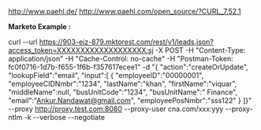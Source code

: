 http://www.paehl.de/
http://www.paehl.com/open_source/?CURL_7.52.1


**Marketo Example :**



curl --url https://903-eiz-879.mktorest.com/rest/v1/leads.json?access_token=XXXXXXXXXXXXXXXXXXX:sj -X POST -H "Content-Type: application/json" -H "Cache-Control: no-cache" -H "Postman-Token: fc0f0716-1d7b-f655-1f6b-f357617ecee1" -d "{  \"action\":\"createOrUpdate\",   \"lookupField\":\"email\",   \"input\":[        {           \"employeeID\":\"00000001\",         \"employeeCIDNmbr\":\"1234\",         \"lastName\":\"khan\",         \"firstName\":\"viquar\",         \"middleName\":null,         \"busUnitCode\":\"1234\",         \"busUnitName\":\" Finance\",         \"email\":\"Ankur.Nandawat@gmail.com\",         \"employeePosNmbr\":\"sss122\"      }   ]}"   --proxy http://proxy.test.com:8080 --proxy-user cna.com/xxx:yyy --proxy-ntlm -k --verbose --negotiate  